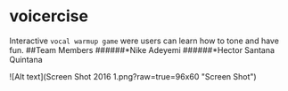 # voicercise
Interactive `vocal warmup game` were users can learn how to tone and have fun.
##Team Members
######*Nike Adeyemi
######*Hector Santana Quintana

![Alt text](Screen Shot 2016 1.png?raw=true=96x60 "Screen Shot")

